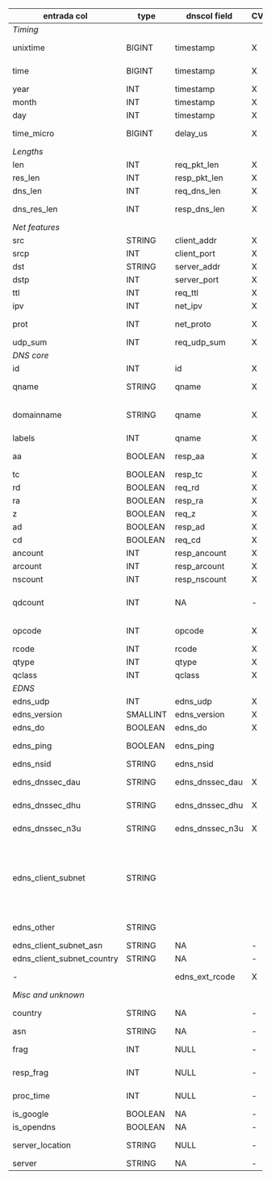 | entrada col   | type		| dnscol field   |CVS| comment |
| ------------- | ------------- | -------------- |---| ------- |
| *Timing* |||||
| unixtime 	| BIGINT	| timestamp      | X | Seconds since Epoch
| time 		| BIGINT	| timestamp      | X | Miliseconds since Epoch 
| year		| INT		| timestamp      | X |  |
| month		| INT		| timestamp      | X |  |
| day		| INT		| timestamp      | X |  |
| time_micro	| BIGINT	| delay_us       | X | Processing time (reply-request) |
| *Lengths* |||||
| len 		| INT		| req_pkt_len    | X | Request pkt length |
| res_len	| INT		| resp_pkt_len   | X | Response pkt length |
| dns_len 	| INT		| req_dns_len    | X | DNS payload length  |
| dns_res_len	| INT		| resp_dns_len   | X | DNS reply payload length |
| *Net features* |||||
| src 		| STRING	| client_addr    | X | Source (client) IP  |
| srcp 		| INT		| client_port    | X | Source (client) port  |
| dst 		| STRING	| server_addr    | X | Dest. (server) IP  |
| dstp 		| INT		| server_port    | X | Dest. (server) port  |
| ttl 		| INT		| req_ttl        | X | Request TTL
| ipv 		| INT		| net_ipv        | X | IPver: 4 / 6
| prot 		| INT		| net_proto      | X | TCP/UDP/... (val such as "17" =UDP)  |
| udp_sum 	| INT		| req_udp_sum    | X | UDP checksum  |
| *DNS core* |||||
| id 		| INT		| id             | X | DNS ID
| qname 	| STRING	| qname          | X | full qname, dotted with final dot
| domainname 	| STRING	| qname          | X | last two domains (or TLD + 1 label), no final dot
| labels	| INT		| qname          | X |  |
| aa 		| BOOLEAN	| resp_aa        | X | Response (or request if no response) flags |
| tc 		| BOOLEAN	| resp_tc        | X |  |
| rd 		| BOOLEAN	| req_rd         | X |  |
| ra 		| BOOLEAN	| resp_ra        | X |  |
| z 		| BOOLEAN	| req_z          | X |  |
| ad 		| BOOLEAN	| resp_ad        | X |  |
| cd		| BOOLEAN	| req_cd         | X |  |
| ancount	| INT		| resp_ancount   | X |  |
| arcount	| INT		| resp_arcount   | X |  |
| nscount	| INT		| resp_nscount   | X |  |
| qdcount	| INT		| NA             | - | Only 0 or 1, determined by qname |
| opcode	| INT		| opcode         | X | Request opcode (=response) |
| rcode		| INT		| rcode          | X | Response code  |
| qtype		| INT		| qtype          | X |  |
| qclass	| INT		| qclass         | X |  |
| *EDNS* |||||
| edns_udp	| INT		| edns_udp       | X | UDP payload |
| edns_version	| SMALLINT	| edns_version   | X | Version (NULL or 0)  |
| edns_do	| BOOLEAN	| edns_do        | X | DO bit |
| edns_ping	| BOOLEAN	| edns_ping      |   | Tough to detect! See [here](https://github.com/SIDN/entrada/blob/b787af190267df148683151638ce94508bd6139e/dnslib4java/src/main/java/nl/sidn/dnslib/message/records/edns0/OPTResourceRecord.java#L146) |
| edns_nsid	| STRING	| edns_nsid      |   |  |
| edns_dnssec_dau| STRING	| edns_dnssec_dau| X | Comma-separated list "1,3,5" |
| edns_dnssec_dhu| STRING	| edns_dnssec_dhu| X | Comma-separated list "1,3,5" |
| edns_dnssec_n3u| STRING	| edns_dnssec_n3u| X | Comma-separated list "1,3,5" |
| edns_client_subnet| STRING	|                |   | "4,118.71.70/24,0" or "4,62.168.119/24,0" via `(fam == 1? "4,": "6,") + address + "/" + sourcenetmask + "," + scopenetmask;` |
| edns_other	| STRING	|                |   | List of EDNS option types like "3,10,9" |
| edns_client_subnet_asn|STRING | NA             | - | By IP list (Maxmind) |
| edns_client_subnet_country|STRING| NA          | - | By IP list (Maxmind) |
| -             |               | edns_ext_rcode | X | Not implemented by Entrada |
| *Misc and unknown* |||||
| country	| STRING	| NA             | - | 2 letter code ("CZ", ..)  |
| asn		| STRING	| NA             | - | ASN ("AS1234", ...)  |
| frag 		| INT		| NULL           | - | Fragmentation? (Entrada: all NULL)
| resp_frag	| INT		| NULL           | - | Unknown (Entrada: all NULL) |
| proc_time	| INT		| NULL           | - | Unknown (Entrada: all NULL)  |
| is_google	| BOOLEAN	| NA             | - | By IP list (Maxmind) |
| is_opendns	| BOOLEAN	| NA             | - | By IP list (Maxmind) |
| server_location| STRING 	| NULL           | - | Server location (Entrada: all NULL) |
| server	| STRING	| NA             | - |  |
